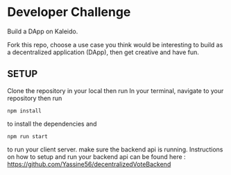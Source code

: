 # Developer Challenge

Build a DApp on Kaleido.

Fork this repo, choose a use case you think would be interesting to build as a decentralized application (DApp), then get creative and have fun.

## SETUP

Clone the repository in your local then run
In your terminal, navigate to your repository then run

```
npm install
```

to install the dependencies and

```
npm run start
```

to run your client server.
make sure the backend api is running.
Instructions on how to setup and run your backend api can be found here : https://github.com/Yassine56/decentralizedVoteBackend
